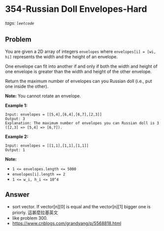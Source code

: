 # 354-Russian Doll Envelopes-Hard
###### tags: `leetcode`
## Problem
You are given a 2D array of integers `envelopes` where `envelopes[i] = [wi, hi]` represents the width and the height of an envelope.

One envelope can fit into another if and only if both the width and height of one envelope is greater than the width and height of the other envelope.

Return the maximum number of envelopes can you Russian doll (i.e., put one inside the other).

**Note:** You cannot rotate an envelope.

**Example 1:**
```
Input: envelopes = [[5,4],[6,4],[6,7],[2,3]]
Output: 3
Explanation: The maximum number of envelopes you can Russian doll is 3 ([2,3] => [5,4] => [6,7]).
```

**Example 2:**
```
Input: envelopes = [[1,1],[1,1],[1,1]]
Output: 1
```

**Note:**
- `1 <= envelopes.length <= 5000`
- `envelopes[i].length == 2`
- `1 <= w_i, h_i <= 10^4`



## Answer
- sort vector. If vector[n][0] is equal and the vector[n][1] bigger one is priorly. 這甚麼拉基英文 
- like problem 300.
- https://www.cnblogs.com/grandyang/p/5568818.html

